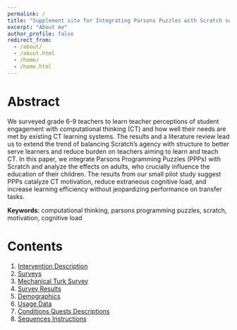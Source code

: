 ```yaml
---
permalink: /
title: "Supplement site for Integrating Parsons Puzzles with Scratch submitted to the 29TH International Conference On Computers In Education"
excerpt: "About me"
author_profile: false
redirect_from: 
  - /about/
  - /about.html
  - /home/
  - /home.html
---
```


Abstract
======
We surveyed grade 6-9 teachers to learn teacher perceptions of student engagement with computational thinking (CT) and how well their needs are met by existing CT learning systems. The results and a literature review lead us to extend the trend of balancing Scratch’s agency with structure to better serve learners and reduce burden on teachers aiming to learn and teach CT. In this paper, we integrate Parsons Programming Puzzles (PPPs) with Scratch and analyze the effects on adults, who crucially influence the education of their children. The results from our small pilot study suggest PPPs catalyze CT motivation, reduce extraneous cognitive load, and increase learning efficiency without jeopardizing performance on transfer tasks.

**Keywords:** computational thinking, parsons programming puzzles, scratch, motivation, cognitive load

Contents
======
1. [Intervention Description](/intervention/)
1. [Surveys](/surveys/)
1. [Mechanical Turk Survey](/mturk_survey/)
1. [Survey Results](/survey_results/)
1. [Demographics](/demographics/)
1. [Usage Data](/usage_data/)
1. [Conditions Quests Descriptions](/conditions_quests/)
1. [Sequences Instructions](/sequences_instructions/)